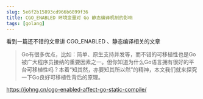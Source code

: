 ```yaml
---
slug: 5e6f2b15893cd966b6899f36
title: CGO_ENABLED 环境变量对 Go 静态编译机制的影响
tags: [golang]
---
```


看到一篇还不错的文章讲  CGO_ENABLED 、静态编译相关的文章

> Go有很多优点，比如：简单、原生支持并发等，而不错的可移植性也是Go被广大程序员接纳的重要因素之一。但你知道为什么Go语言拥有很好的平台可移植性吗？本着“知其然，亦要知其所以然”的精神，本文我们就来探究一下Go良好可移植性背后的原理。

https://johng.cn/cgo-enabled-affect-go-static-compile/
